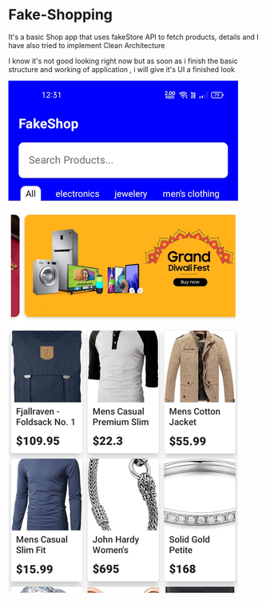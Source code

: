 # Fake-Shopping
It's a basic Shop app that uses fakeStore API to fetch products, details and I have also tried to implement Clean Architecture

I know it's not good looking right now but as soon as i finish the basic structure and working of application , i will give it's UI a finished look

<img src="Screenshot_2022-07-04-00-31-22-39_f7fb009309b391892b59bc45df42d336.jpg"/>

